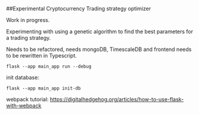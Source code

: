 ##Experimental Cryptocurrency Trading strategy optimizer

Work in progress.

Experimenting with using a genetic algorithm to find the best parameters for a trading strategy.

Needs to be refactored, needs mongoDB, TimescaleDB and frontend needs to be rewritten in Typescript.
```
flask --app main_app run --debug

```
init database:

```
flask --app main_app init-db
```
webpack tutorial:
https://digitalhedgehog.org/articles/how-to-use-flask-with-webpack
